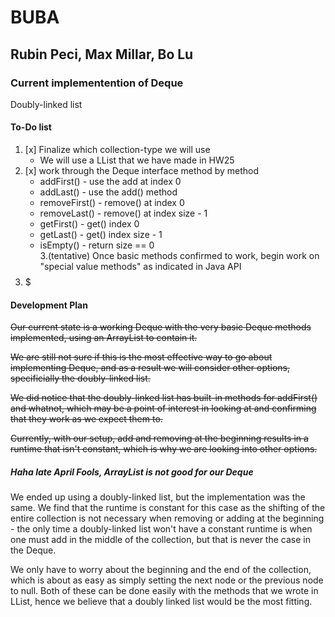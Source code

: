 # BUBA  
## Rubin Peci, Max Millar, Bo Lu  


### Current implementention of Deque  
Doubly-linked list


#### To-Do list
1. [x] Finalize which collection-type we will use 
	- We will use a LList that we have made in HW25
2. [x] work through the Deque interface method by method
	- addFirst() - use the add at index 0  
	- addLast() - use the add() method  
	- removeFirst() - remove() at index 0  
	- removeLast() - remove() at index size - 1    
	- getFirst() - get() index 0  
	- getLast() - get() index size - 1  
	- isEmpty() - return size == 0  
3.(tentative) Once basic methods confirmed to work, begin work on "special value methods" as indicated in Java API  
4. $$$$$

#### Development Plan  

~~Our current state is a working Deque with the very basic Deque methods implemented, using an ArrayList to contain it.~~  

~~We are still not sure if this is the most effective way to go about implementing Deque, and as a result we will consider other options, specificially the doubly-linked list.~~  

~~We did notice that the doubly-linked list has built-in methods for addFirst() and whatnot, which may be a point of interest in looking at and confirming that they work as we expect them to.~~  

~~Currently, with our setup, add and removing at the beginning results in a runtime that isn't constant, which is why we are looking into other options.~~  

##### Haha late April Fools, ArrayList is not good for our Deque
We ended up using a doubly-linked list, but the implementation was the same. We find that the runtime is constant for this case as the shifting of the entire collection is not necessary when removing or adding at the beginning - the only time a doubly-linked list won't have a constant runtime is when one must add in the middle of the collection, but that is never the case in the Deque.  

We only have to worry about the beginning and the end of the collection, which is about as easy as simply setting the next node or the previous node to null. Both of these can be done easily with the methods that we wrote in LList, hence we believe that a doubly linked list would be the most fitting.
